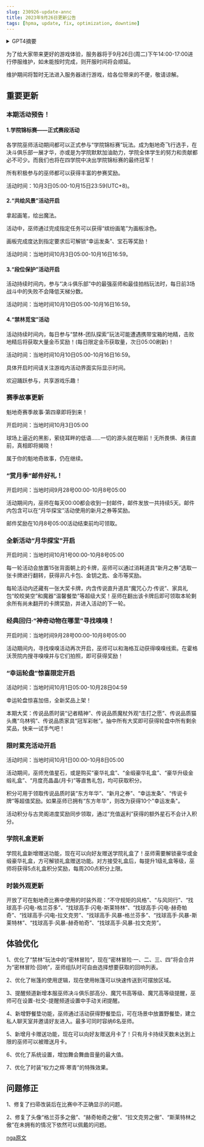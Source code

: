 ```yaml
---
slug: 230926-update-annc
title: 2023年9月26日更新公告
tags: [hpma, update, fix, optimization, downtime]
---
```


<details>
<summary>GPT4摘要</summary>
游戏将举行包括“学院锦标赛”、“共绘风景”、“段位保护”和“禁林觅宝”等多项活动。同时，还将更新赛季故事、开启新活动“月华探宝”，并优化游戏体验。
</details>


<!--truncate-->

为了给大家带来更好的游戏体验，服务器将于9月26日(周二)下午14:00-17:00进行停服维护，如未能按时完成，则开服时间将会顺延。

维护期间将暂时无法进入服务器进行游戏，给各位带来的不便，敬请谅解。



## 重要更新

### 本期活动预告！

#### 1.学院锦标赛——正式赛段活动

各学院巫师活动期间都可以正式参与“学院锦标赛”玩法。成为魁地奇飞行选手，在决斗俱乐部一展才华，亦或是为学院默默加油助力，学院全体学生的努力和贡献都必不可少。而我们也将在四学院中决出学院锦标赛的最终冠军！

所有积极参与的巫师都可以获得丰富的参赛奖励。

活动时间：10月3日05:00-10月15日23:59(UTC+8)。

#### 2.“共绘风景”活动开启

拿起画笔，绘出魔法。

活动中，巫师通过完成指定任务可以获得“缤纷画笔”为画板涂色。

画板完成度达到指定要求后可解锁“幸运发条”、宝石等奖励！

活动时间：当地时间10月3日05:00-10月16日16:59。

#### 3.“段位保护”活动开启

活动持续时间内，参与“决斗俱乐部”中的最强巫师和最佳拍档玩法时，每日前3场战斗中的失败不会降低天梯分数。

活动时间：当地时间10月10日05:00-10月16日16:59。

#### 4.“禁林觅宝”活动

活动持续时间内，每日参与“禁林-团队探索”玩法可能遭遇携带宝箱的地精，击败地精后将获取大量金币奖励！(每日限定金币获取量，次日05:00刷新)！

活动时间：当地时间10月10日05:00-10月16日16:59。

具体开启时间请关注游戏内活动界面实际显示时间。

欢迎踊跃参与，共享游戏乐趣！



### 赛季故事更新

魁地奇赛季故事·第四章即将到来！

开启时间：当地时间10月3日05:00

球场上逼近的黑影，萦绕耳畔的低语……一切的源头就在眼前！无所畏惧、勇往直前，真相即将揭晓！

属于你的魁地奇故事，仍在继续。



### “赏月季”邮件好礼！

开启时间：当地时间9月28号00:00-10月8号05:00

活动期间内，巫师在每天00:00都会收到一封邮件，邮件发放一共持续5天。邮件内包含可以在“月华探宝”活动使用的新月之券等奖励。

邮件奖励在10月8号05:00活动结束前均可领取。



### 全新活动“月华探宝”开启

开启时间：当地时间10月1号00:00-10月8号05:00

每一轮活动会放置15张背面朝上的卡牌，巫师可以通过消耗道具“新月之券”选取一张卡牌进行翻转，获得非凡卡包、金钥之匙、金币等奖励。

每轮活动内还藏有一张大奖卡牌，内含传说直升道具“魔咒心力·传说”、家具礼包“皎皎昊空”和魔器“温馨餐垫”等超级大奖！巫师在翻出该卡牌后即可领取本轮剩余所有尚未翻开的卡牌奖励，并进入活动的下一轮。



### 经典回归·“神奇动物在哪里”寻找嗅嗅！

开启时间：当地时间9月28号00:00-10月8号05:00

活动期间内，寻找嗅嗅活动再次开启，巫师可以和海格互动获得嗅嗅线索。在霍格沃茨院内搜寻嗅嗅并与它们拍照，即可获得奖励！



### “幸运轮盘”惊喜限定开启

活动时间：当地时间10月1日05:00-10月28日04:59

幸运轮盘惊喜加倍，全新奖品上架！

本期大奖：传说品质时装“记者精神”、传说品质魔杖外观“击打之愿”、传说品质猫头鹰“乌林鸮”、传说品质家具“冠军彩帐”。抽中所有大奖即可获得轮盘中所有剩余奖品，快来一试手气吧！



### 限时累充活动开启

活动时间：当地时间10月1日00:00-10月8日05:00

活动期间，巫师充值星石，或是购买“豪华礼盒”、“金缎豪华礼盒”、“豪华升级金缎礼盒”、“月度亮晶晶(月卡)”等直售礼包，均可获取积分。

积分可用于领取传说品质时装“东方年华”、“新月之券”、“幸运发条”、“传说卡牌”等超值奖励。如果巫师已拥有“东方年华”，则改为获得10个"幸运发条"。

活动积分与古灵阁进度奖励同步领取，通过“充值返利”获得的额外星石不会计入积分。



### 学院礼盒更新

学院礼盒新增赠送功能，现在可以向好友赠送学院礼盒了！巫师需要解锁豪华或金缎豪华礼盒，方可解锁礼盒赠送功能。对方接受礼盒后，每提升1级礼盒等级，巫师将获得5点礼盒积分奖励，每周200点积分上限。



### 时装外观更新

开放了可在魁地奇比赛中使用的时装外观：“不守规矩的风格”、“与风同行”、“找球高手·闪电-格兰芬多”、“找球高手·闪电-斯莱特林”、“找球高手·闪电-赫奇帕奇”、“找球高手·闪电-拉文克劳”、“找球高手·风暴-格兰芬多”、“找球高手·风暴-斯莱特林”、“找球高手·风暴-赫奇帕奇”、“找球高手·风暴-拉文克劳”。



## 体验优化

1、优化了“禁林”玩法中的“密林冒险”，现在“密林冒险·一、二、三、四”将会合并为“密林冒险·回响”，巫师组队时可自由选择想要获取的回响列表。

2、优化了帐篷的使用逻辑，现在使用帐篷可以快速传送到可摆放区域。

3、提醒频道新增本服巫师决斗俱乐部高分、魔咒书高等级、魔咒高等级提醒，巫师可在设置-社交-提醒频道设置中手动关闭提醒。

4、新增野餐垫功能，巫师通过活动获得野餐垫后，可在场景中放置野餐垫，建立私人聊天室并邀请好友进入。最多可同时容纳6名巫师。

5、新增月卡赠送功能，现在可以向好友赠送月卡了！只有月卡持续天数未达到上限的巫师可以被赠送月卡。

6、优化了系统设置，增加舞会舞曲音量的最大值。

7、优化了时装“权力之辉·寒青”的特殊效果。



## 问题修正

1、修复了扫帚改装后在比赛中不正确显示的问题。

2、修复了头像“格兰芬多之傲”、“赫奇帕奇之傲”、“拉文克劳之傲”、“斯莱特林之傲”在未拥有的情况下依然可以佩戴的问题。



[nga原文](https://nga.178.com/read.php?&tid=37832543)
